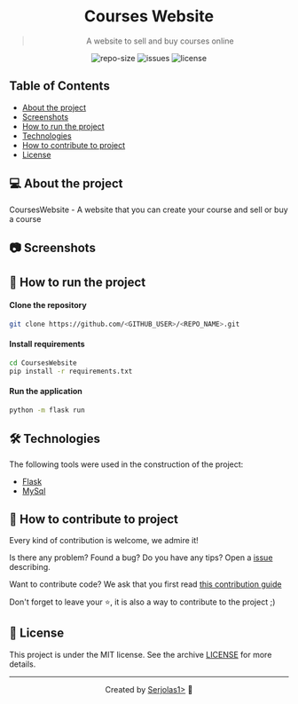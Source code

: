 <div align="center">
  <h1>
    Courses Website
  </h1>
  <blockquote>
    A website to sell and buy courses online
  </blockquote>
  <div id="badges">
    <img src="https://img.shields.io/github/repo-size/serjolas1/courseswebsite?color=4000FF" alt="repo-size" />
    <img src="https://img.shields.io/github/issues-raw/serjolas1/courseswebsite?color=4000FF" alt="issues" />
    <img src="https://img.shields.io/github/license/serjolas1/courseswebsite?color=4000FF" alt="license" />
  </div>
</div>
    
## Table of Contents

   * [About the project](#-about-the-project)
   * [Screenshots](#-screenshots)
   * [How to run the project](#-how-to-run-the-project)
   * [Technologies](#-tecnologias)
   * [How to contribute to project](#-how-to-contribute-to-project)
   * [License](#-license)

## 💻 About the project

CoursesWebsite - A website that you can create your course and sell or buy a course

## 📷 Screenshots
<!--
<img src="" alt="" />
<img src="" alt="" />
-->

## 🚀 How to run the project

#### Clone the repository
```bash
git clone https://github.com/<GITHUB_USER>/<REPO_NAME>.git
```

#### Install requirements
```bash
cd CoursesWebsite
pip install -r requirements.txt
```

#### Run the application
```bash
python -m flask run
```

## 🛠 Technologies

The following tools were used in the construction of the project:
- [Flask](https://flask.palletsprojects.com/en/1.1.x/)
- [MySql](https://www.mysql.com/)

## 🤝 How to contribute to project

Every kind of contribution is welcome, we admire it!

Is there any problem? Found a bug? Do you have any tips? Open a [issue](https://github.com/serjolas1/courseswebsite/issues) describing.

Want to contribute code? We ask that you first read [this contribution guide](https://github.com/firstcontributions/first-contributions)

Don't forget to leave your ⭐, it is also a way to contribute to the project ;)

## 📝 License

This project is under the MIT license. See the archive [LICENSE](LICENSE) for more details.

---
<div align="center">

  Created by [Serjolas1>](https://github.com/serjolas1) 💜

</div>
